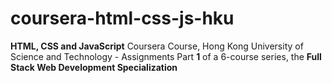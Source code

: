 # coursera-html-css-js-hku
<strong>HTML, CSS and JavaScript</strong> Coursera Course, Hong Kong University of Science and Technology - Assignments
Part <strong>1</strong> of a 6-course series, the <strong>Full Stack Web Development Specialization</strong>
